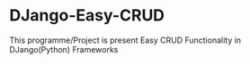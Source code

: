 # DJango-Easy-CRUD

This programme/Project is present Easy CRUD Functionality in DJango(Python) Frameworks
